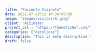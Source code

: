 ```yaml
---
title: "Paciente Alzinete"
date: 2021-07-29T12:14:34+06:00
image: "images/visitas/8.jpeg"
client: "Alzinete"
project_url : "https://themefisher.com/"
categories: ["escoliose"]
description: "This is meta description."
draft: false
---
```





